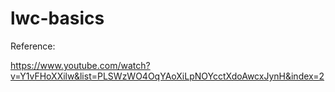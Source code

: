 # lwc-basics

Reference:

https://www.youtube.com/watch?v=Y1vFHoXXilw&list=PLSWzWO4OqYAoXiLpNOYcctXdoAwcxJynH&index=2